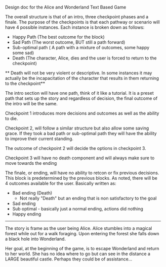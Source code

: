 Design doc for the Alice and Wonderland Text Based Game 

The overall structure is that of an intro, three checkpoint phases and a finale. The purpose of the checkpoints is that each pathway or scenario will have 
4 possible instances. Each instance is broken down as follows: 
- Happy Path (The best outcome for the block)
- Sad Path (The worst outcome, BUT still a path forward)
- Sub-optimal path ( A path with a mixture of outcomes, some happy some sad)
- Death (The character, Alice, dies and the user is forced to return to the checkpoint)

** Death will not be very violent or descriptive. In some instances it may actually be 
the incapacitation of the character that results in them returning to the checkpoint**

The intro section will have one path, think of it like a tutorial. It is a preset path that sets up the story and regardless of decision, the final outcome of the intro
will be the same. 

Checkpoint 1 introduces more decisions and outcomes as well as the ability to die. 

Checkpoint 2, will follow a similar structure but also allow some saving grace. If they took a bad path or sub-optimal path
they will have the ability to improve their current standing. 

The outcome of checkpoint 2 will decide the options in checkpoint 3. 

Checkpoint 3 will have no death component and will always make sure to move towards the ending

The finale, or ending, will have no ability to retcon or fix previous decisions. This block is predetermined 
by the previous blocks. As noted, there will be 4 outcomes available for the user. Basically written as:
- Bad ending (Death)
  - Not really "Death" but an ending that is non satisfactory to the goal
- Sad ending
- Sub optimal - basically just a normal ending, actions did nothing
- Happy ending 

________________________________________________________

The story is frame as the user being Alice. Alice stumbles into a magical forest while out for a walk foraging. Upon entering the forest 
she falls down a black hole into Wonderland. 

Her goal, at the beginning of the game, is to escape Wonderland and return to her world. 
She has no idea where to go but can see in the distance a LARGE beautiful castle. Perhaps they could be of assistance...

